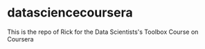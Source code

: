 # datasciencecoursera
This is the repo of Rick for the Data Scientists's Toolbox Course on Coursera
